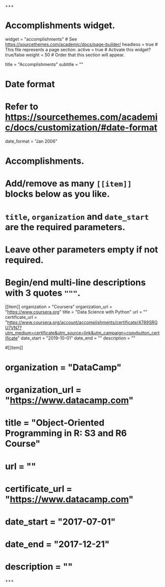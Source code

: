 +++
# Accomplishments widget.
widget = "accomplishments"  # See https://sourcethemes.com/academic/docs/page-builder/
headless = true  # This file represents a page section.
active = true  # Activate this widget? true/false
weight = 50  # Order that this section will appear.

title = "Accomplish&shy;ments"
subtitle = ""

# Date format
#   Refer to https://sourcethemes.com/academic/docs/customization/#date-format
date_format = "Jan 2006"

# Accomplishments.
#   Add/remove as many `[[item]]` blocks below as you like.
#   `title`, `organization` and `date_start` are the required parameters.
#   Leave other parameters empty if not required.
#   Begin/end multi-line descriptions with 3 quotes `"""`.

[[item]]
  organization = "Coursera"
  organization_url = "https://www.coursera.org"
  title = "Data Science with Python"
  url = ""
  certificate_url = "https://www.coursera.org/account/accomplishments/certificate/4789SRGU7VN7?utm_medium=certificate&utm_source=link&utm_campaign=copybutton_certificate"
  date_start = "2019-10-01"
  date_end = ""
  description = ""

#[[item]]
#  organization = "DataCamp"
#  organization_url = "https://www.datacamp.com"
#  title = "Object-Oriented Programming in R: S3 and R6 Course"
#  url = ""
 # certificate_url = "https://www.datacamp.com"
 # date_start = "2017-07-01"
 # date_end = "2017-12-21"
 # description = ""

+++
